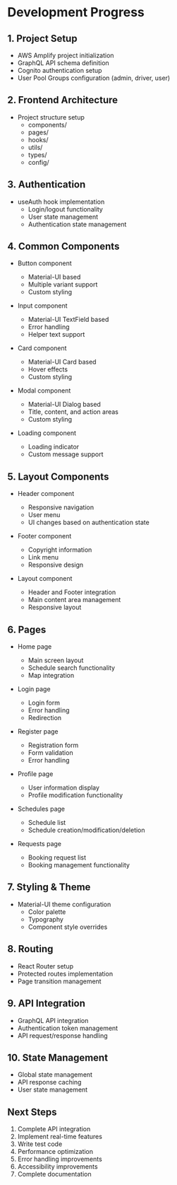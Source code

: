 # Development Progress

## 1. Project Setup
- AWS Amplify project initialization
- GraphQL API schema definition
- Cognito authentication setup
- User Pool Groups configuration (admin, driver, user)

## 2. Frontend Architecture
- Project structure setup
  - components/
  - pages/
  - hooks/
  - utils/
  - types/
  - config/

## 3. Authentication
- useAuth hook implementation
  - Login/logout functionality
  - User state management
  - Authentication state management

## 4. Common Components
- Button component
  - Material-UI based
  - Multiple variant support
  - Custom styling

- Input component
  - Material-UI TextField based
  - Error handling
  - Helper text support

- Card component
  - Material-UI Card based
  - Hover effects
  - Custom styling

- Modal component
  - Material-UI Dialog based
  - Title, content, and action areas
  - Custom styling

- Loading component
  - Loading indicator
  - Custom message support

## 5. Layout Components
- Header component
  - Responsive navigation
  - User menu
  - UI changes based on authentication state

- Footer component
  - Copyright information
  - Link menu
  - Responsive design

- Layout component
  - Header and Footer integration
  - Main content area management
  - Responsive layout

## 6. Pages
- Home page
  - Main screen layout
  - Schedule search functionality
  - Map integration

- Login page
  - Login form
  - Error handling
  - Redirection

- Register page
  - Registration form
  - Form validation
  - Error handling

- Profile page
  - User information display
  - Profile modification functionality

- Schedules page
  - Schedule list
  - Schedule creation/modification/deletion

- Requests page
  - Booking request list
  - Booking management functionality

## 7. Styling & Theme
- Material-UI theme configuration
  - Color palette
  - Typography
  - Component style overrides

## 8. Routing
- React Router setup
- Protected routes implementation
- Page transition management

## 9. API Integration
- GraphQL API integration
- Authentication token management
- API request/response handling

## 10. State Management
- Global state management
- API response caching
- User state management

## Next Steps
1. Complete API integration
2. Implement real-time features
3. Write test code
4. Performance optimization
5. Error handling improvements
6. Accessibility improvements
7. Complete documentation 